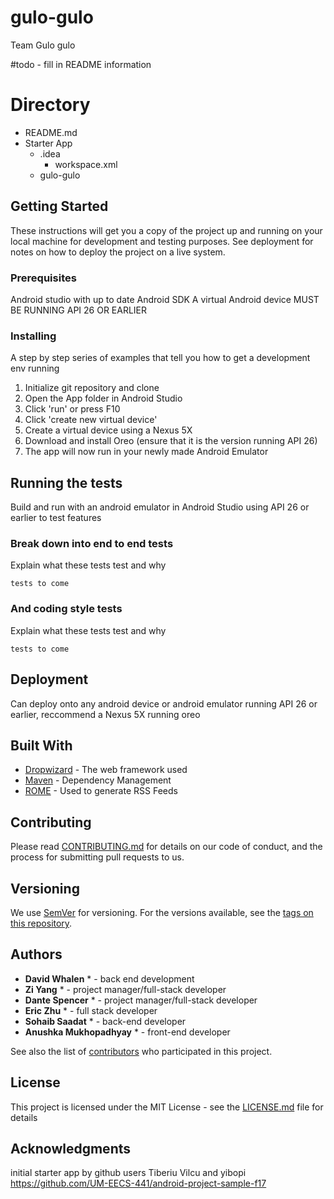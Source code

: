 # gulo-gulo
Team Gulo gulo

#todo - fill in README information

# Directory
* README.md
* Starter App
  * .idea
    * workspace.xml
  * gulo-gulo

## Getting Started

These instructions will get you a copy of the project up and running on your local machine for development and testing purposes. See deployment for notes on how to deploy the project on a live system.

### Prerequisites

Android studio with up to date Android SDK
A virtual Android device MUST BE RUNNING API 26 OR EARLIER

### Installing

A step by step series of examples that tell you how to get a development env running

1. Initialize git repository and clone
2. Open the App folder in Android Studio
3. Click 'run' or press F10
4. Click 'create new virtual device'
5. Create a virtual device using a Nexus 5X 
6. Download and install Oreo (ensure that it is the version running API 26)
7. The app will now run in your newly made Android Emulator
## Running the tests

Build and run with an android emulator in Android Studio using API 26 or earlier to test features

### Break down into end to end tests

Explain what these tests test and why
```
tests to come
```
### And coding style tests

Explain what these tests test and why

```
tests to come
```

## Deployment

Can deploy onto any android device or android emulator running API 26 or earlier, reccommend a Nexus 5X running oreo

## Built With

* [Dropwizard](http://www.dropwizard.io/1.0.2/docs/) - The web framework used
* [Maven](https://maven.apache.org/) - Dependency Management
* [ROME](https://rometools.github.io/rome/) - Used to generate RSS Feeds

## Contributing

Please read [CONTRIBUTING.md](https://gist.github.com/PurpleBooth/b24679402957c63ec426) for details on our code of conduct, and the process for submitting pull requests to us.

## Versioning

We use [SemVer](http://semver.org/) for versioning. For the versions available, see the [tags on this repository](https://github.com/your/project/tags). 

## Authors

* **David Whalen** * - back end development
* **Zi Yang** * - project manager/full-stack developer
* **Dante Spencer** * - project manager/full-stack developer
* **Eric Zhu** * - full stack developer
* **Sohaib Saadat** * - back-end developer
* **Anushka Mukhopadhyay** * - front-end developer

See also the list of [contributors](https://github.com/your/project/contributors) who participated in this project.

## License

This project is licensed under the MIT License - see the [LICENSE.md](LICENSE.md) file for details

## Acknowledgments

initial starter app by github users Tiberiu Vilcu and yibopi https://github.com/UM-EECS-441/android-project-sample-f17
